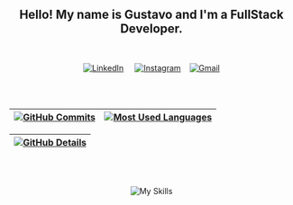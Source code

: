 <h2 align="center">Hello! My name is Gustavo and I'm a FullStack Developer.</h2>

<div align="center">

  <br>
  
[![LinkedIn](https://skillicons.dev/icons?i=linkedin)](https://www.linkedin.com/in/gusthls) &nbsp;&nbsp;&nbsp; [![Instagram](https://skillicons.dev/icons?i=instagram)](https://instagram.com/gusthls) &nbsp;&nbsp; [![Gmail](https://skillicons.dev/icons?i=gmail)](mailto:gustavohls.dev@gmail.com) 

  <br>
  <br>
  
  | [![GitHub Commits](http://github-profile-summary-cards.vercel.app/api/cards/productive-time?username=gusthls&theme=dracula&utcOffset=-3)](https://github.com/vn7n24fzkq/github-profile-summary-cards) | [![Most Used Languages](https://github-readme-stats.vercel.app/api/top-langs?username=gusthls&locale=en&hide_title=false&layout=compact&card_width=320&langs_count=8&theme=dracula&hide_border=false)](https://github.com/anuraghazra/github-readme-stats) |
  | ----------- | ----------- |


  | [![GitHub Details](http://github-profile-summary-cards.vercel.app/api/cards/profile-details?username=gusthls&theme=dracula)](https://github.com/vn7n24fzkq/github-profile-summary-cards) |
  | ----------- |


  <br>
  <br>

  ![My Skills](https://skillicons.dev/icons?i=git,github,python,qt,django,flask,cs,cpp,c,dotnet,java,spring,php,laravel,javascript,react,vue,nodejs,html,css,bootstrap,sqlite,postgres,mysql,mongodb,pycharm,vscode,visualstudio,eclipse,idea)

</div>
  
